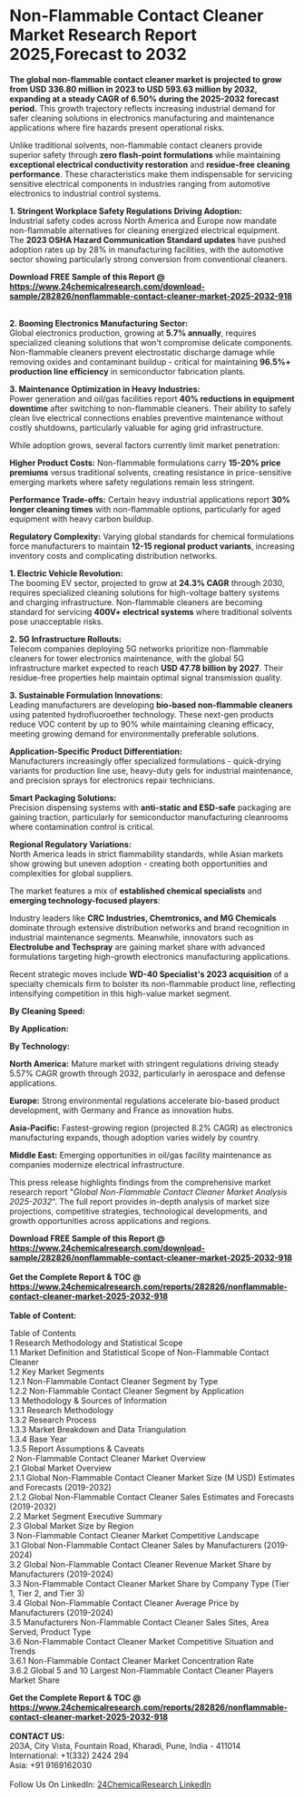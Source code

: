<h1>Non-Flammable Contact Cleaner Market Research Report 2025,Forecast to 2032</h1><p><strong>The global non-flammable contact cleaner market is projected to grow from USD 336.80 million in 2023 to USD 593.63 million by 2032, expanding at a steady CAGR of 6.50% during the 2025-2032 forecast period.</strong> This growth trajectory reflects increasing industrial demand for safer cleaning solutions in electronics manufacturing and maintenance applications where fire hazards present operational risks.</p><p>Unlike traditional solvents, non-flammable contact cleaners provide superior safety through <strong>zero flash-point formulations</strong> while maintaining <strong>exceptional electrical conductivity restoration</strong> and <strong>residue-free cleaning performance</strong>. These characteristics make them indispensable for servicing sensitive electrical components in industries ranging from automotive electronics to industrial control systems.</p><p><strong>1. Stringent Workplace Safety Regulations Driving Adoption:</strong><br>
Industrial safety codes across North America and Europe now mandate non-flammable alternatives for cleaning energized electrical equipment. The <strong>2023 OSHA Hazard Communication Standard updates</strong> have pushed adoption rates up by 28% in manufacturing facilities, with the automotive sector showing particularly strong conversion from conventional cleaners.</p><div><b>Download FREE Sample of this Report @ 
            <a href="https://www.24chemicalresearch.com/download-sample/282826/nonflammable-contact-cleaner-market-2025-2032-918">
            https://www.24chemicalresearch.com/download-sample/282826/nonflammable-contact-cleaner-market-2025-2032-918</a></b></div><br><p><strong>2. Booming Electronics Manufacturing Sector:</strong><br>
Global electronics production, growing at <strong>5.7% annually</strong>, requires specialized cleaning solutions that won't compromise delicate components. Non-flammable cleaners prevent electrostatic discharge damage while removing oxides and contaminant buildup - critical for maintaining <strong>96.5%+ production line efficiency</strong> in semiconductor fabrication plants.</p><p><strong>3. Maintenance Optimization in Heavy Industries:</strong><br>
Power generation and oil/gas facilities report <strong>40% reductions in equipment downtime</strong> after switching to non-flammable cleaners. Their ability to safely clean live electrical connections enables preventive maintenance without costly shutdowns, particularly valuable for aging grid infrastructure.</p><p>While adoption grows, several factors currently limit market penetration:</p><p><strong>Higher Product Costs:</strong> Non-flammable formulations carry <strong>15-20% price premiums</strong> versus traditional solvents, creating resistance in price-sensitive emerging markets where safety regulations remain less stringent.</p><p><strong>Performance Trade-offs:</strong> Certain heavy industrial applications report <strong>30% longer cleaning times</strong> with non-flammable options, particularly for aged equipment with heavy carbon buildup.</p><p><strong>Regulatory Complexity:</strong> Varying global standards for chemical formulations force manufacturers to maintain <strong>12-15 regional product variants</strong>, increasing inventory costs and complicating distribution networks.</p><p><strong>1. Electric Vehicle Revolution:</strong><br>
The booming EV sector, projected to grow at <strong>24.3% CAGR</strong> through 2030, requires specialized cleaning solutions for high-voltage battery systems and charging infrastructure. Non-flammable cleaners are becoming standard for servicing <strong>400V+ electrical systems</strong> where traditional solvents pose unacceptable risks.</p><p><strong>2. 5G Infrastructure Rollouts:</strong><br>
Telecom companies deploying 5G networks prioritize non-flammable cleaners for tower electronics maintenance, with the global 5G infrastructure market expected to reach <strong>USD 47.78 billion by 2027</strong>. Their residue-free properties help maintain optimal signal transmission quality.</p><p><strong>3. Sustainable Formulation Innovations:</strong><br>
Leading manufacturers are developing <strong>bio-based non-flammable cleaners</strong> using patented hydrofluoroether technology. These next-gen products reduce VOC content by up to 90% while maintaining cleaning efficacy, meeting growing demand for environmentally preferable solutions.</p><p><strong>Application-Specific Product Differentiation:</strong><br>
	Manufacturers increasingly offer specialized formulations - quick-drying variants for production line use, heavy-duty gels for industrial maintenance, and precision sprays for electronics repair technicians.</p><p><strong>Smart Packaging Solutions:</strong><br>
	Precision dispensing systems with <strong>anti-static and ESD-safe</strong> packaging are gaining traction, particularly for semiconductor manufacturing cleanrooms where contamination control is critical.</p><p><strong>Regional Regulatory Variations:</strong><br>
	North America leads in strict flammability standards, while Asian markets show growing but uneven adoption - creating both opportunities and complexities for global suppliers.</p><p>The market features a mix of <strong>established chemical specialists</strong> and <strong>emerging technology-focused players</strong>:</p><p>Industry leaders like <strong>CRC Industries, Chemtronics, and MG Chemicals</strong> dominate through extensive distribution networks and brand recognition in industrial maintenance segments. Meanwhile, innovators such as <strong>Electrolube and Techspray</strong> are gaining market share with advanced formulations targeting high-growth electronics manufacturing applications.</p><p>Recent strategic moves include <strong>WD-40 Specialist's 2023 acquisition</strong> of a specialty chemicals firm to bolster its non-flammable product line, reflecting intensifying competition in this high-value market segment.</p><p><strong>By Cleaning Speed:</strong></p><p><strong>By Application:</strong></p><p><strong>By Technology:</strong></p><p><strong>North America:</strong> Mature market with stringent regulations driving steady 5.57% CAGR growth through 2032, particularly in aerospace and defense applications.</p><p><strong>Europe:</strong> Strong environmental regulations accelerate bio-based product development, with Germany and France as innovation hubs.</p><p><strong>Asia-Pacific:</strong> Fastest-growing region (projected 8.2% CAGR) as electronics manufacturing expands, though adoption varies widely by country.</p><p><strong>Middle East:</strong> Emerging opportunities in oil/gas facility maintenance as companies modernize electrical infrastructure.</p><p>This press release highlights findings from the comprehensive market research report "<em>Global Non-Flammable Contact Cleaner Market Analysis 2025-2032</em>". The full report provides in-depth analysis of market size projections, competitive strategies, technological developments, and growth opportunities across applications and regions.</p><div><b>Download FREE Sample of this Report @ 
            <a href="https://www.24chemicalresearch.com/download-sample/282826/nonflammable-contact-cleaner-market-2025-2032-918">
            https://www.24chemicalresearch.com/download-sample/282826/nonflammable-contact-cleaner-market-2025-2032-918</a></b></div><br><div><b>Get the Complete Report & TOC @ 
            <a href="https://www.24chemicalresearch.com/reports/282826/nonflammable-contact-cleaner-market-2025-2032-918">
            https://www.24chemicalresearch.com/reports/282826/nonflammable-contact-cleaner-market-2025-2032-918</a></b></div><br>
            <b>Table of Content:</b><p>Table of Contents<br />
1 Research Methodology and Statistical Scope<br />
1.1 Market Definition and Statistical Scope of Non-Flammable Contact Cleaner<br />
1.2 Key Market Segments<br />
1.2.1 Non-Flammable Contact Cleaner Segment by Type<br />
1.2.2 Non-Flammable Contact Cleaner Segment by Application<br />
1.3 Methodology & Sources of Information<br />
1.3.1 Research Methodology<br />
1.3.2 Research Process<br />
1.3.3 Market Breakdown and Data Triangulation<br />
1.3.4 Base Year<br />
1.3.5 Report Assumptions & Caveats<br />
2 Non-Flammable Contact Cleaner Market Overview<br />
2.1 Global Market Overview<br />
2.1.1 Global Non-Flammable Contact Cleaner Market Size (M USD) Estimates and Forecasts (2019-2032)<br />
2.1.2 Global Non-Flammable Contact Cleaner Sales Estimates and Forecasts (2019-2032)<br />
2.2 Market Segment Executive Summary<br />
2.3 Global Market Size by Region<br />
3 Non-Flammable Contact Cleaner Market Competitive Landscape<br />
3.1 Global Non-Flammable Contact Cleaner Sales by Manufacturers (2019-2024)<br />
3.2 Global Non-Flammable Contact Cleaner Revenue Market Share by Manufacturers (2019-2024)<br />
3.3 Non-Flammable Contact Cleaner Market Share by Company Type (Tier 1, Tier 2, and Tier 3)<br />
3.4 Global Non-Flammable Contact Cleaner Average Price by Manufacturers (2019-2024)<br />
3.5 Manufacturers Non-Flammable Contact Cleaner Sales Sites, Area Served, Product Type<br />
3.6 Non-Flammable Contact Cleaner Market Competitive Situation and Trends<br />
3.6.1 Non-Flammable Contact Cleaner Market Concentration Rate<br />
3.6.2 Global 5 and 10 Largest Non-Flammable Contact Cleaner Players Market Share </p><div><b>Get the Complete Report & TOC @ 
            <a href="https://www.24chemicalresearch.com/reports/282826/nonflammable-contact-cleaner-market-2025-2032-918">
            https://www.24chemicalresearch.com/reports/282826/nonflammable-contact-cleaner-market-2025-2032-918</a></b></div><br><b>CONTACT US:</b><br>
            203A, City Vista, Fountain Road, Kharadi, Pune, India - 411014<br>
            International: +1(332) 2424 294<br>
            Asia: +91 9169162030 <br><br>
            Follow Us On LinkedIn: <a href="https://www.linkedin.com/company/24chemicalresearch/">24ChemicalResearch LinkedIn</a>